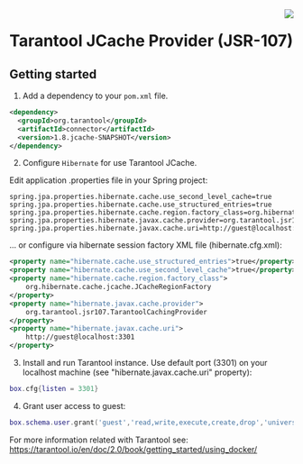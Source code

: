 <a href="http://tarantool.org">
   <img src="https://avatars2.githubusercontent.com/u/2344919?v=2&s=250"
align="right">
</a>

# Tarantool JCache Provider (JSR-107)

## Getting started

1. Add a dependency to your `pom.xml` file.

```xml
<dependency>
  <groupId>org.tarantool</groupId>
  <artifactId>connector</artifactId>
  <version>1.8.jcache-SNAPSHOT</version>
</dependency>
```

2. Configure `Hibernate` for use Tarantool JCache.

Edit application .properties file in your Spring project:
```
spring.jpa.properties.hibernate.cache.use_second_level_cache=true
spring.jpa.properties.hibernate.cache.use_structured_entries=true
spring.jpa.properties.hibernate.cache.region.factory_class=org.hibernate.cache.jcache.JCacheRegionFactory
spring.jpa.properties.hibernate.javax.cache.provider=org.tarantool.jsr107.TarantoolCachingProvider
spring.jpa.properties.hibernate.javax.cache.uri=http://guest@localhost:3301
```

... or configure via hibernate session factory XML file (hibernate.cfg.xml):
```xml
<property name="hibernate.cache.use_structured_entries">true</property>
<property name="hibernate.cache.use_second_level_cache">true</property>
<property name="hibernate.cache.region.factory_class">
	org.hibernate.cache.jcache.JCacheRegionFactory
</property>
<property name="hibernate.javax.cache.provider">
	org.tarantool.jsr107.TarantoolCachingProvider
</property>
<property name="hibernate.javax.cache.uri">
	http://guest@localhost:3301
</property>
```

3. Install and run Tarantool instance. Use default port (3301) on your localhost machine (see "hibernate.javax.cache.uri" property):
```lua
box.cfg{listen = 3301}
```

4. Grant user access to guest:
```lua
box.schema.user.grant('guest','read,write,execute,create,drop','universe')
```

For more information related with Tarantool see:
https://tarantool.io/en/doc/2.0/book/getting_started/using_docker/

